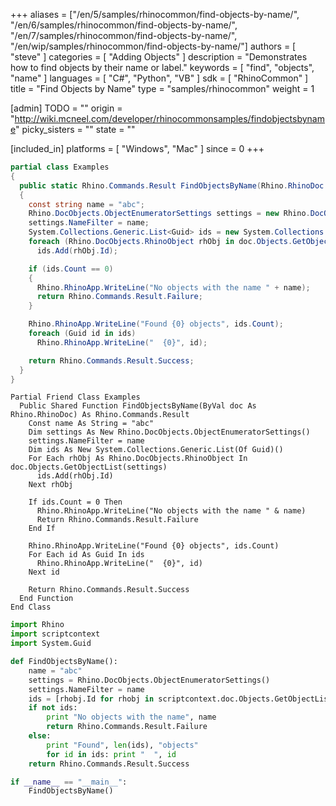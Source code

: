 +++
aliases = ["/en/5/samples/rhinocommon/find-objects-by-name/", "/en/6/samples/rhinocommon/find-objects-by-name/", "/en/7/samples/rhinocommon/find-objects-by-name/", "/en/wip/samples/rhinocommon/find-objects-by-name/"]
authors = [ "steve" ]
categories = [ "Adding Objects" ]
description = "Demonstrates how to find objects by their name or label."
keywords = [ "find", "objects", "name" ]
languages = [ "C#", "Python", "VB" ]
sdk = [ "RhinoCommon" ]
title = "Find Objects by Name"
type = "samples/rhinocommon"
weight = 1

[admin]
TODO = ""
origin = "http://wiki.mcneel.com/developer/rhinocommonsamples/findobjectsbyname"
picky_sisters = ""
state = ""

[included_in]
platforms = [ "Windows", "Mac" ]
since = 0
+++

<div class="codetab-content" id="cs">

```cs
partial class Examples
{
  public static Rhino.Commands.Result FindObjectsByName(Rhino.RhinoDoc doc)
  {
    const string name = "abc";
    Rhino.DocObjects.ObjectEnumeratorSettings settings = new Rhino.DocObjects.ObjectEnumeratorSettings();
    settings.NameFilter = name;
    System.Collections.Generic.List<Guid> ids = new System.Collections.Generic.List<Guid>();
    foreach (Rhino.DocObjects.RhinoObject rhObj in doc.Objects.GetObjectList(settings))
      ids.Add(rhObj.Id);

    if (ids.Count == 0)
    {
      Rhino.RhinoApp.WriteLine("No objects with the name " + name);
      return Rhino.Commands.Result.Failure;
    }

    Rhino.RhinoApp.WriteLine("Found {0} objects", ids.Count);
    foreach (Guid id in ids)
      Rhino.RhinoApp.WriteLine("  {0}", id);

    return Rhino.Commands.Result.Success;
  }
}
```

</div>


<div class="codetab-content" id="vb">

```vbnet
Partial Friend Class Examples
  Public Shared Function FindObjectsByName(ByVal doc As Rhino.RhinoDoc) As Rhino.Commands.Result
	Const name As String = "abc"
	Dim settings As New Rhino.DocObjects.ObjectEnumeratorSettings()
	settings.NameFilter = name
	Dim ids As New System.Collections.Generic.List(Of Guid)()
	For Each rhObj As Rhino.DocObjects.RhinoObject In doc.Objects.GetObjectList(settings)
	  ids.Add(rhObj.Id)
	Next rhObj

	If ids.Count = 0 Then
	  Rhino.RhinoApp.WriteLine("No objects with the name " & name)
	  Return Rhino.Commands.Result.Failure
	End If

	Rhino.RhinoApp.WriteLine("Found {0} objects", ids.Count)
	For Each id As Guid In ids
	  Rhino.RhinoApp.WriteLine("  {0}", id)
	Next id

	Return Rhino.Commands.Result.Success
  End Function
End Class
```

</div>


<div class="codetab-content" id="py">

```python
import Rhino
import scriptcontext
import System.Guid

def FindObjectsByName():
    name = "abc"
    settings = Rhino.DocObjects.ObjectEnumeratorSettings()
    settings.NameFilter = name
    ids = [rhobj.Id for rhobj in scriptcontext.doc.Objects.GetObjectList(settings)]
    if not ids:
        print "No objects with the name", name
        return Rhino.Commands.Result.Failure
    else:
        print "Found", len(ids), "objects"
        for id in ids: print "  ", id
    return Rhino.Commands.Result.Success

if __name__ == "__main__":
    FindObjectsByName()
```

</div>
